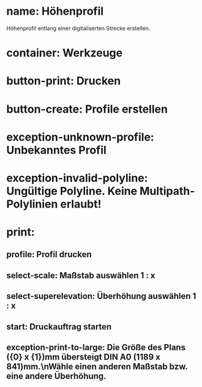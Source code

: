 ﻿# name: Höhenprofil

Höhenprofil entlang einer digitaliserten Strecke erstellen.

# container: Werkzeuge

# button-print: Drucken
# button-create: Profile erstellen

# exception-unknown-profile: Unbekanntes Profil
# exception-invalid-polyline: Ungültige Polyline. Keine Multipath-Polylinien erlaubt!

# print:
## profile: Profil drucken
## select-scale: Maßstab auswählen 1 : x
## select-superelevation: Überhöhung auswählen 1 : x
## start: Druckauftrag starten

## exception-print-to-large: Die Größe des Plans ({0} x {1})mm übersteigt DIN A0 (1189 x 841)mm.\nWähle einen anderen Maßstab bzw. eine andere Überhöhung.

